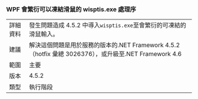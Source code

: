 ### <a name="wpf-spawns-a-wisptisexe-process-which-can-freeze-the-mouse"></a>WPF 會繁衍可以凍結滑鼠的 wisptis.exe 處理序

|   |   |
|---|---|
|詳細資料|發生問題造成 4.5.2 中導入<code>wisptis.exe</code>至會繁衍的可凍結的滑鼠輸入。|
|建議|解決這個問題是用於服務的版本的.NET Framework 4.5.2 （hotfix 彙總 3026376），或升級至.NET Framework 4.6|
|範圍|主要|
|版本|4.5.2|
|類型|執行階段|

